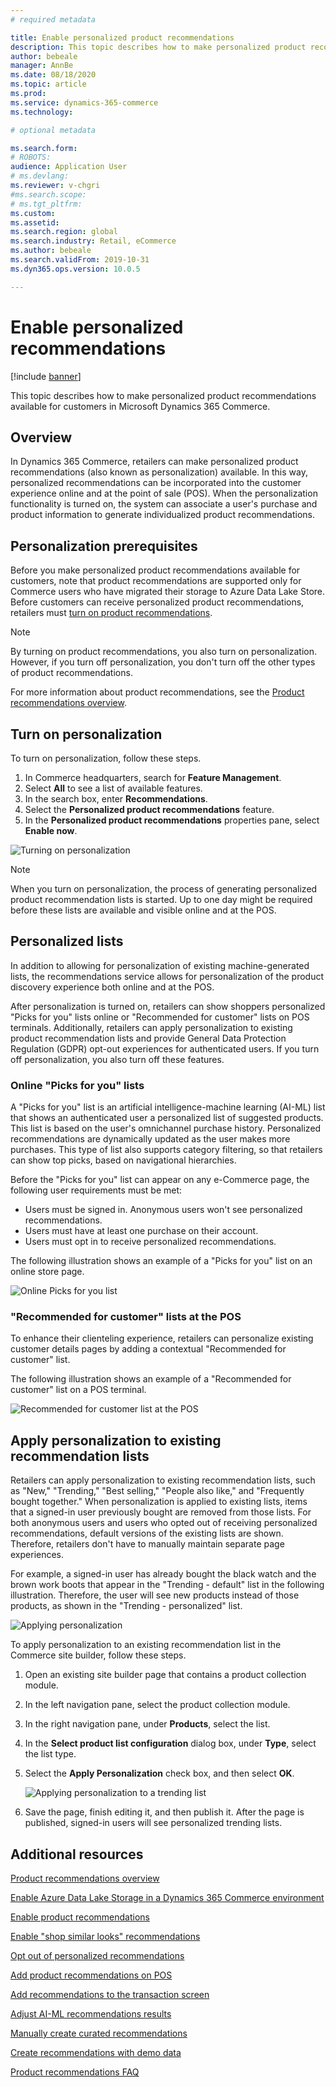 ```yaml
---
# required metadata

title: Enable personalized product recommendations
description: This topic describes how to make personalized product recommendations available for customers in Microsoft Dynamics 365 Commerce. 
author: bebeale
manager: AnnBe
ms.date: 08/18/2020
ms.topic: article
ms.prod: 
ms.service: dynamics-365-commerce
ms.technology: 

# optional metadata

ms.search.form: 
# ROBOTS: 
audience: Application User
# ms.devlang: 
ms.reviewer: v-chgri
#ms.search.scope: 
# ms.tgt_pltfrm: 
ms.custom: 
ms.assetid: 
ms.search.region: global
ms.search.industry: Retail, eCommerce
ms.author: bebeale
ms.search.validFrom: 2019-10-31
ms.dyn365.ops.version: 10.0.5

---
```


# Enable personalized recommendations

[!include [banner](includes/banner.md)]

This topic describes how to make personalized product recommendations available for customers in Microsoft Dynamics 365 Commerce.

## Overview

In Dynamics 365 Commerce, retailers can make personalized product recommendations (also known as personalization) available. In this way, personalized recommendations can be incorporated into the customer experience online and at the point of sale (POS). When the personalization functionality is turned on, the system can associate a user's purchase and product information to generate individualized product recommendations.

## Personalization prerequisites

Before you make personalized product recommendations available for customers, note that product recommendations are supported only for Commerce users who have migrated their storage to Azure Data Lake Store. Before customers can receive personalized product recommendations, retailers must [turn on product recommendations](enable-product-recommendations.md).

> [!NOTE]
> By turning on product recommendations, you also turn on personalization. However, if you turn off personalization, you don't turn off the other types of product recommendations.

For more information about product recommendations, see the [Product recommendations overview](product-recommendations.md).

## Turn on personalization

To turn on personalization, follow these steps.

1. In Commerce headquarters, search for **Feature Management**.
1. Select **All** to see a list of available features. 
1. In the search box, enter **Recommendations**.
1. Select the **Personalized product recommendations** feature.
1. In the **Personalized product recommendations** properties pane, select **Enable now**.

![Turning on personalization](./media/FeatureManagement_Personalized.PNG)

> [!NOTE]
> When you turn on personalization, the process of generating personalized product recommendation lists is started. Up to one day might be required before these lists are available and visible online and at the POS.

## Personalized lists

In addition to allowing for personalization of existing machine-generated lists, the recommendations service allows for personalization of the product discovery experience both online and at the POS.

After personalization is turned on, retailers can show shoppers personalized "Picks for you" lists online or "Recommended for customer" lists on POS terminals. Additionally, retailers can apply personalization to existing product recommendation lists and provide General Data Protection Regulation (GDPR) opt-out experiences for authenticated users. If you turn off personalization, you also turn off these features.

### Online "Picks for you" lists

A "Picks for you" list is an artificial intelligence-machine learning (AI-ML) list that shows an authenticated user a personalized list of suggested products. This list is based on the user's omnichannel purchase history. Personalized recommendations are dynamically updated as the user makes more purchases. This type of list also supports category filtering, so that retailers can show top picks, based on navigational hierarchies.

Before the "Picks for you" list can appear on any e-Commerce page, the following user requirements must be met:

- Users must be signed in. Anonymous users won't see personalized recommendations.
- Users must have at least one purchase on their account.
- Users must opt in to receive personalized recommendations.

The following illustration shows an example of a "Picks for you" list on an online store page.

![Online Picks for you list](./media/picksforyou.png)

### "Recommended for customer" lists at the POS

To enhance their clienteling experience, retailers can personalize existing customer details pages by adding a contextual "Recommended for customer" list.

The following illustration shows an example of a "Recommended for customer" list on a POS terminal.

![Recommended for customer list at the POS](./media/picksonpos.png)

## Apply personalization to existing recommendation lists

Retailers can apply personalization to existing recommendation lists, such as "New," "Trending," "Best selling," "People also like," and "Frequently bought together." When personalization is applied to existing lists, items that a signed-in user previously bought are removed from those lists. For both anonymous users and users who opted out of receiving personalized recommendations, default versions of the existing lists are shown. Therefore, retailers don't have to manually maintain separate page experiences.

For example, a signed-in user has already bought the black watch and the brown work boots that appear in the "Trending - default" list in the following illustration. Therefore, the user will see new products instead of those products, as shown in the "Trending - personalized" list.

![Applying personalization](./media/applypersonalization.png)

To apply personalization to an existing recommendation list in the Commerce site builder, follow these steps.

1. Open an existing site builder page that contains a product collection module.
1. In the left navigation pane, select the product collection module.
1. In the right navigation pane, under **Products**, select the list.
1. In the **Select product list configuration** dialog box, under **Type**, select the list type.
1. Select the **Apply Personalization** check box, and then select **OK**.

    ![Applying personalization to a trending list](./media/ApplyPersonalizationToTrending.PNG)

1. Save the page, finish editing it, and then publish it. After the page is published, signed-in users will see personalized trending lists.

## Additional resources

[Product recommendations overview](product-recommendations.md)

[Enable Azure Data Lake Storage in a Dynamics 365 Commerce environment](enable-adls-environment.md)

[Enable product recommendations](enable-product-recommendations.md)

[Enable "shop similar looks" recommendations](shop-similar-looks.md)

[Opt out of personalized recommendations](personalization-gdpr.md)

[Add product recommendations on POS](product.md)

[Add recommendations to the transaction screen](add-recommendations-control-pos-screen.md)

[Adjust AI-ML recommendations results](modify-product-recommendation-results.md)

[Manually create curated recommendations](create-editorial-recommendation-lists.md)

[Create recommendations with demo data](product-recommendations-demo-data.md)

[Product recommendations FAQ](faq-recommendations.md)
